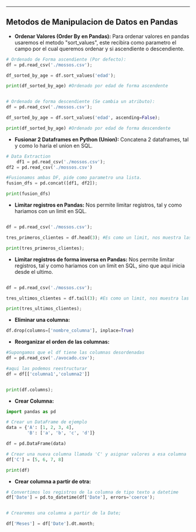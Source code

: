 
---
## Metodos de Manipulacion de Datos en Pandas

- **Ordenar Valores (Order By en Pandas):**
	 Para ordenar valores en pandas usaremos el metodo "sort_values", este recibira como parametro el campo por el cual queremos ordenar y si ascendiente o descendiente.

```python
# Ordenado de Forma ascendiente (Por defecto):
df = pd.read_csv('./mossos.csv');

df_sorted_by_age = df.sort_values('edad');

print(df_sorted_by_age) #Ordenado por edad de forma ascendente


# Ordenado de forma descendiente (Se cambia un atributo):
df = pd.read_csv('./mossos.csv');

df_sorted_by_age = df.sort_values('edad', ascending=False);

print(df_sorted_by_age) #Ordenado por edad de forma descendente

```




- **Fusionar 2 Dataframes en Python (Union):**
	 Concatena 2 dataframes, tal y como lo haria el union en SQL.
	 
```python
# Data Extraction
	df1 = pd.read_csv('./mossos.csv');
df2 = pd.read_csv('./mossos.csv')

#Fusionamos ambas DF, pide como parametro una lista.
fusion_dfs = pd.concat([df1, df2]);

print(fusion_dfs) 

```


- **Limitar registros en Pandas:**
	Nos permite limitar registros, tal y como hariamos con un limit en SQL. 
```python

df = pd.read_csv('./mossos.csv');

tres_primeros_clientes = df.head(3); #Es como un limit, nos muestra las primeras 3 filas

print(tres_primeros_clientes);

```


- **Limitar registros de forma inversa en Pandas:**
	Nos permite limitar registros, tal y como hariamos con un limit en SQL, sino que aqui inicia desde el ultimo. 
	
```python

df = pd.read_csv('./mossos.csv');

tres_ultimos_clientes = df.tail(3); #Es como un limit, nos muestra las ultimas 3 filas

print(tres_ultimos_clientes);

```

- **Eliminar una columna:**
```python
df.drop(columns=['nombre_columna'], inplace=True)
```

- **Reorganizar el orden de las columnas:**
```python
#Supongamos que el df tiene las columnas desordenadas
df = pd.read_csv('./avocado.csv');

#aqui las podemos reestructurar
df = df[['columna1','columna2']]


print(df.columns);
```


- **Crear Columna:**
```python
import pandas as pd

# Crear un DataFrame de ejemplo
data = {'A': [1, 2, 3, 4],
        'B': ['a', 'b', 'c', 'd']}

df = pd.DataFrame(data)

# Crear una nueva columna llamada 'C' y asignar valores a esa columna
df['C'] = [5, 6, 7, 8]

print(df)
```

- **Crear columna a partir de otra:**
```python
# Convertimos los registros de la columna de tipo texto a datetime
df['Date'] = pd.to_datetime(df['Date'], errors='coerce');


# Crearemos una columna a partir de la Date;

df['Meses'] = df['Date'].dt.month;


```


